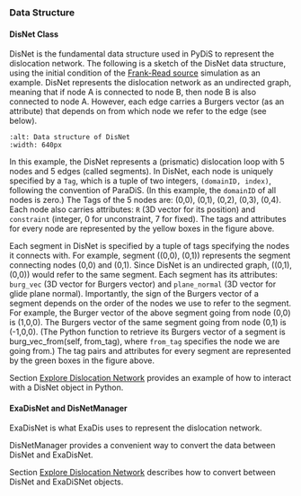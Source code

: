 ### Data Structure


#### DisNet Class
DisNet is the fundamental data structure used in PyDiS to represent the dislocation network.  The following is a sketch of the DisNet data structure, using the initial condition of the [Frank-Read source](../tutorials/frank_read_src/frank_read_src_by_python.md) simulation as an example.  DisNet represents the dislocation network as an undirected graph, meaning that if node A is connected to node B, then node B is also connected to node A.  However, each edge carries a Burgers vector (as an attribute) that depends on from which node we refer to the edge (see below).
```{figure} DisNet_data_struct.png
:alt: Data structure of DisNet
:width: 640px
```
In this example, the DisNet represents a (prismatic) dislocation loop with 5 nodes and 5 edges (called segments).  In DisNet, each node is uniquely specified by a ```Tag```, which is a tuple of two integers, ```(domainID, index)```, following the convention of ParaDiS.  (In this example, the ```domainID``` of all nodes is zero.)  The Tags of the 5 nodes are: (0,0), (0,1), (0,2), (0,3), (0,4).  Each node also carries attributes: ```R``` (3D vector for its position) and ```constraint``` (integer, 0 for unconstraint, 7 for fixed).  The tags and attributes for every node are represented by the yellow boxes in the figure above.

Each segment in DisNet is specified by a tuple of tags specifying the nodes it connects with.  For example, segment ((0,0), (0,1)) represents the segment connecting nodes (0,0) and (0,1).  Since DisNet is an undirected graph, ((0,1), (0,0)) would refer to the same segment.  Each segment has its attributes: ```burg_vec``` (3D vector for Burgers vector) and ```plane_normal``` (3D vector for glide plane normal).  Importantly, the sign of the Burgers vector of a segment depends on the order of the nodes we use to refer to the segment.  For example, the Burger vector of the above segment going from node (0,0) is (1,0,0).  The Burgers vector of the same segment going from node (0,1) is (-1,0,0).  (The Python function to retrieve its Burgers vector of a segment is burg_vec_from(self, from_tag), where ```from_tag``` specifies the node we are going from.)  The tag pairs and attributes for every segment are represented by the green boxes in the figure above.

Section [Explore Dislocation Network](../tutorials/frank_read_src/frank_read_src_by_python.md#explore-dislocation-network) provides an example of how to interact with a DisNet object in Python.

#### ExaDisNet and DisNetManager
ExaDisNet is what ExaDis uses to represent the dislocation network.

DisNetManager provides a convenient way to convert the data between DisNet and ExaDisNet.

Section [Explore Dislocation Network](../tutorials/frank_read_src/graph_data_conversion.md) describes how to convert between DisNet and ExaDiSNet objects.
